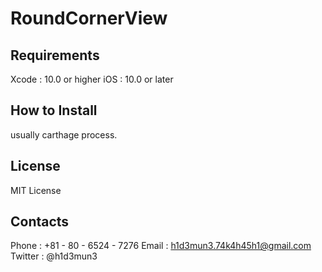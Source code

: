 #  RoundCornerView

## Requirements

Xcode : 10.0 or higher
iOS : 10.0 or later

## How to Install

usually carthage process.

## License

MIT License

## Contacts

Phone :  +81 - 80 - 6524 - 7276
Email : h1d3mun3.74k4h45h1@gmail.com
Twitter : @h1d3mun3
